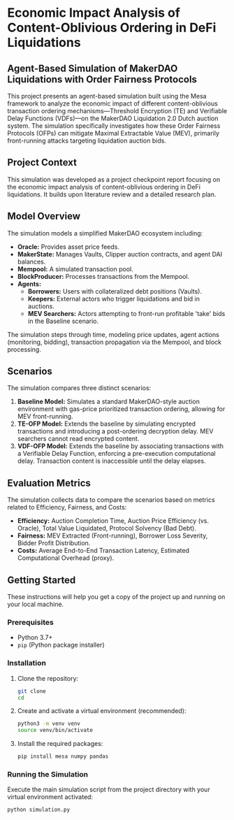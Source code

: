 # Economic Impact Analysis of Content-Oblivious Ordering in DeFi Liquidations

## Agent-Based Simulation of MakerDAO Liquidations with Order Fairness Protocols

This project presents an agent-based simulation built using the Mesa framework to analyze the economic impact of different content-oblivious transaction ordering mechanisms—Threshold Encryption (TE) and Verifiable Delay Functions (VDFs)—on the MakerDAO Liquidation 2.0 Dutch auction system. The simulation specifically investigates how these Order Fairness Protocols (OFPs) can mitigate Maximal Extractable Value (MEV), primarily front-running attacks targeting liquidation auction bids.

## Project Context

This simulation was developed as a project checkpoint report focusing on the economic impact analysis of content-oblivious ordering in DeFi liquidations. It builds upon literature review and a detailed research plan.

## Model Overview

The simulation models a simplified MakerDAO ecosystem including:

* **Oracle:** Provides asset price feeds.
* **MakerState:** Manages Vaults, Clipper auction contracts, and agent DAI balances.
* **Mempool:** A simulated transaction pool.
* **BlockProducer:** Processes transactions from the Mempool.
* **Agents:**
    * **Borrowers:** Users with collateralized debt positions (Vaults).
    * **Keepers:** External actors who trigger liquidations and bid in auctions.
    * **MEV Searchers:** Actors attempting to front-run profitable 'take' bids in the Baseline scenario.

The simulation steps through time, modeling price updates, agent actions (monitoring, bidding), transaction propagation via the Mempool, and block processing.

## Scenarios

The simulation compares three distinct scenarios:

1.  **Baseline Model:** Simulates a standard MakerDAO-style auction environment with gas-price prioritized transaction ordering, allowing for MEV front-running.
2.  **TE-OFP Model:** Extends the baseline by simulating encrypted transactions and introducing a post-ordering decryption delay. MEV searchers cannot read encrypted content.
3.  **VDF-OFP Model:** Extends the baseline by associating transactions with a Verifiable Delay Function, enforcing a pre-execution computational delay. Transaction content is inaccessible until the delay elapses.

## Evaluation Metrics

The simulation collects data to compare the scenarios based on metrics related to Efficiency, Fairness, and Costs:

* **Efficiency:** Auction Completion Time, Auction Price Efficiency (vs. Oracle), Total Value Liquidated, Protocol Solvency (Bad Debt).
* **Fairness:** MEV Extracted (Front-running), Borrower Loss Severity, Bidder Profit Distribution.
* **Costs:** Average End-to-End Transaction Latency, Estimated Computational Overhead (proxy).

## Getting Started

These instructions will help you get a copy of the project up and running on your local machine.

### Prerequisites

* Python 3.7+
* `pip` (Python package installer)

### Installation

1.  Clone the repository:
    ```bash
    git clone 
    cd 
    ```

2.  Create and activate a virtual environment (recommended):
    ```bash
    python3 -m venv venv
    source venv/bin/activate
    ```

3.  Install the required packages:
    ```bash
    pip install mesa numpy pandas
    ```

### Running the Simulation

Execute the main simulation script from the project directory with your virtual environment activated:

```bash
python simulation.py
